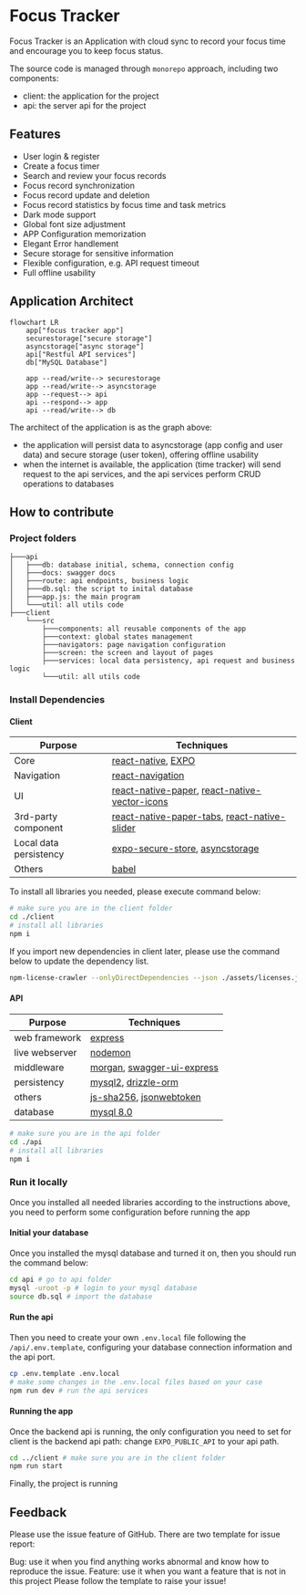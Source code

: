 # Focus Tracker
Focus Tracker is an Application with cloud sync to record your focus time and encourage you to keep focus status.

The source code is managed through `monorepo` approach, including two components:
- client: the application for the project
- api: the server api for the project

## Features
- User login & register
- Create a focus timer
- Search and review your focus records
- Focus record synchronization
- Focus record update and deletion
- Focus record statistics by focus time and task metrics
- Dark mode support
- Global font size adjustment
- APP Configuration memorization
- Elegant Error handlement
- Secure storage for sensitive information
- Flexible configuration, e.g. API request timeout
- Full offline usability

## Application Architect
```mermaid
flowchart LR
    app["focus tracker app"]
    securestorage["secure storage"]
    asyncstorage["async storage"]
    api["Restful API services"]
    db["MySQL Database"]

    app --read/write--> securestorage
    app --read/write--> asyncstorage
    app --request--> api
    api --respond--> app
    api --read/write--> db
```

The architect of the application is as the graph above:
- the application will persist data to asyncstorage (app config and user data) and secure storage (user token), offering offline usability
- when the internet is available, the application (time tracker) will send request to the api services, and the api services perform CRUD operations to databases

## How to contribute
### Project folders
```plain
├───api
│   ├───db: database initial, schema, connection config
│   ├───docs: swagger docs
│   ├───route: api endpoints, business logic
│   ├───db.sql: the script to inital database
│   ├───app.js: the main program
│   └───util: all utils code
├───client
    └───src
        ├───components: all reusable components of the app
        ├───context: global states management
        ├───navigators: page navigation configuration
        ├───screen: the screen and layout of pages
        ├───services: local data persistency, api request and business logic
        └───util: all utils code
```

### Install Dependencies
#### Client
| Purpose | Techniques |
| --- | ------ |
| Core | [react-native](https://github.com/facebook/react-native), [EXPO](https://github.com/expo/expo) |
| Navigation | [react-navigation](https://github.com/react-navigation/react-navigation) |
| UI | [react-native-paper](https://github.com/callstack/react-native-paper), [react-native-vector-icons](https://github.com/oblador/react-native-vector-icons) |
| 3rd-party component | [react-native-paper-tabs](https://github.com/web-ridge/react-native-paper-tabs), [react-native-slider](https://github.com/callstack/react-native-slider) |
| Local data persistency | [expo-secure-store](https://github.com/expo/expo), [asyncstorage](https://github.com/react-native-async-storage/async-storage) |
| Others | [babel](https://github.com/babel/babel) |

To install all libraries you needed, please execute command below:
```bash
# make sure you are in the client folder
cd ./client 
# install all libraries
npm i
```

If you import new dependencies in client later, please use the command below to update the dependency list.

```bash
npm-license-crawler --onlyDirectDependencies --json ./assets/licenses.json
```

#### API
| Purpose | Techniques |
| --- | ------ |
| web framework | [express](https://github.com/expressjs/express) |
| live webserver | [nodemon](https://github.com/remy/nodemon/) |
| middleware | [morgan](https://github.com/expressjs/morgan), [swagger-ui-express](https://github.com/scottie1984/swagger-ui-express) |
| persistency | [mysql2](https://github.com/sidorares/node-mysql2), [drizzle-orm](https://github.com/drizzle-team/drizzle-orm) |
| others | [js-sha256](https://github.com/emn178/js-sha256), [jsonwebtoken](https://github.com/auth0/node-jsonwebtoken) |
| database | [mysql 8.0](https://dev.mysql.com/downloads/mysql/) |

```bash
# make sure you are in the api folder
cd ./api
# install all libraries
npm i
```
### Run it locally
Once you installed all needed libraries according to the instructions above, you need to perform some configuration before running the app
#### Initial your database
Once you installed the mysql database and turned it on, then you should run the command below:

```bash
cd api # go to api folder
mysql -uroot -p # login to your mysql database
source db.sql # import the database
```

#### Run the api
Then you need to create your own `.env.local` file following the `/api/.env.template`, configuring your database connection information and the api port.

```bash
cp .env.template .env.local
# make some changes in the .env.local files based on your case
npm run dev # run the api services
```

#### Running the app
Once the backend api is running, the only configuration you need to set for client is the backend api path: change `EXPO_PUBLIC_API` to your api path.

```bash
cd ../client # make sure you are in the client folder
npm run start
```

Finally, the project is running

## Feedback
Please use the issue feature of GitHub. There are two template for issue report:

Bug: use it when you find anything works abnormal and know how to reproduce the issue.
Feature: use it when you want a feature that is not in this project
Please follow the template to raise your issue!
